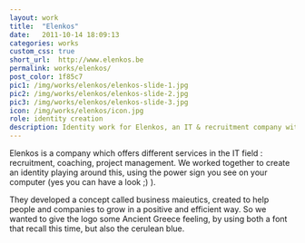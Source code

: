 ```yaml
---
layout: work
title:  "Elenkos"
date:   2011-10-14 18:09:13
categories: works
custom_css: true
short_url:  http://www.elenkos.be
permalink: works/elenkos/
post_color: 1f85c7
pic1: /img/works/elenkos/elenkos-slide-1.jpg
pic2: /img/works/elenkos/elenkos-slide-2.jpg
pic3: /img/works/elenkos/elenkos-slide-3.jpg
icon: /img/works/elenkos/icon.jpg
role: identity creation
description: Identity work for Elenkos, an IT & recruitment company with a twist
---
```


Elenkos is a company which offers different services in the IT field : recruitment, coaching, project management. We worked together to create an identity playing around this, using the power sign you see on your computer (yes you can have a look ;) ).

They developed a concept called business maieutics, created to help people and companies to grow in a positive and efficient way. So we wanted to give the logo some Ancient Greece feeling, by using both a font that recall this time, but also the cerulean blue.


